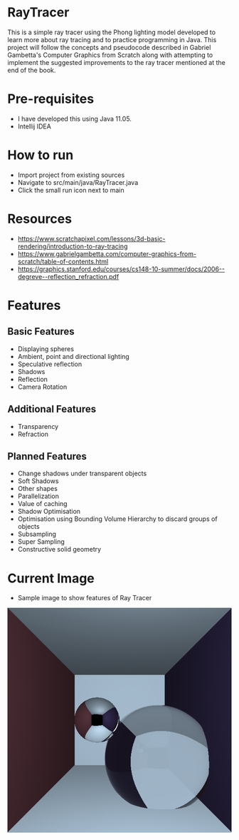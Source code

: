 # RayTracer
This is a simple ray tracer using the Phong lighting model developed to learn more about ray tracing and to practice programming in Java. This project will follow the concepts and pseudocode described in Gabriel Gambetta's Computer Graphics from Scratch along with attempting to implement the suggested improvements to the ray tracer mentioned at the end of the book.

# Pre-requisites
- I have developed this using Java 11.05.
- Intellij IDEA

# How to run
- Import project from existing sources
- Navigate to src/main/java/RayTracer.java
- Click the small run icon next to main

# Resources
- https://www.scratchapixel.com/lessons/3d-basic-rendering/introduction-to-ray-tracing
- https://www.gabrielgambetta.com/computer-graphics-from-scratch/table-of-contents.html
- https://graphics.stanford.edu/courses/cs148-10-summer/docs/2006--degreve--reflection_refraction.pdf

# Features
## Basic Features
- Displaying spheres
- Ambient, point and directional lighting
- Speculative reflection
- Shadows
- Reflection
- Camera Rotation

## Additional Features
- Transparency
- Refraction

## Planned Features
- Change shadows under transparent objects
- Soft Shadows
- Other shapes
- Parallelization
- Value of caching
- Shadow Optimisation
- Optimisation using Bounding Volume Hierarchy to discard groups of objects
- Subsampling
- Super Sampling
- Constructive solid geometry

# Current Image

- Sample image to show features of Ray Tracer

![image.png](https://github.com/SuspiciousWaveforms/RayTracer/blob/master/image.png)
